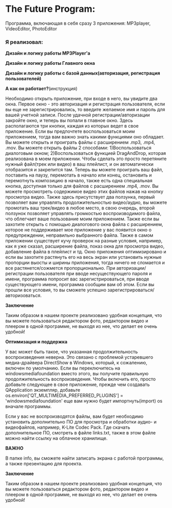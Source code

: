 # **The Future Program:**

Программа, включающая в себя сразу 3 приложения: MP3player, VideoEditor, PhotoEditor

### **Я реализовал:**

**Дизайн и логику работы MP3Player'а**

**Дизайн и логику работы Главного окна**

**Дизайн и логику работы с базой данных(авторизация, регистрация пользователей)**


**А как он работает?**(инструкция)

Необходимо открыть приложение, при входе в него, вы увидите два окна. Первое окно - это авторизация и регистрация пользователя, если вы еще не зарегистрировались, то введите желаемое имя и пароль для вашей учетной записи. После удачной регистрации/авторизации закройте окно, и теперь вы попали в главное окно. Здесь располагаются три кнопки, каждая из которых ведет в свое приложение. Если вы предпочтете воспользоваться моим приложением, тогда вам важно знать какими функциями оно обладает. Вы можете открыть и проиграть файлы с расширением .mp3, .mp4, .mov. Вы можете открыть файлы 2 способами: 1)Воспользоваться диалоговым окном; 2)Воспользоваться функцией DragAndDrop, которая реализована в моем приложении. Чтобы сделать это просто перетяните нужный файл(трек или видео) в ваш плейлист, и он автоматически отобразится и закрепится там. Теперь вы можете проиграть ваш файл, поставить на паузу, перемотать в начало или конец, остановить и перемотнуть композицию в начало, также есть одна специальная кнопка, доступная только для файлов с расширением .mp4, .mov. Вы можете просмотреть содержимое видео этих файлов нажав на кнопку просмотра видео. Также здесь присутствует два ползунка, первый позволяет вам управлять продолжительностью видео/аудио, вы можете промотать ваш трек/видео в любое место, в свою очередь, второй ползунок позволяет управлять громкостью воспроизводимого файла, что облегчает ваше пользование моим приложением. Также если вы захотите открыть с помощью диалогового окна файла с расширением, которое не поддерживает мое приложение у вас появится окно о предупреждении, неправильно выбранного файла. Также в самом приложении существует кучу проверок на разные условия, например, как я уже сказал, расширение файла, показ окна для просмотра видео, добавление файла в плейлист и тд. Окно приложения оптимизировано и если вы захотите растянуть его на весь экран или установить нужные пропорции выосты и ширины приложения, тогда ничего не сломается и все растянется/сожмется пропорционально. При авторизации/регистрации пользователя при вводе несуществующего пароля и имени, программа попросит вас зарегистрироваться, при вводе существующего имени, программа сообщим вам об этом. Если вы прошли все условия, то вы сможете успешно зарегистрироваться/авторизоваться.

**Заключение**

Таким образом в нашем проекте реализовано удобная концепция, что вы можете пользоваться редактором фото, редактором видео и плеером в одной программе, не выходя из нее, что делает ее очень удобной!

**Оптимизация и поддержка**

У вас может быть такое, что указанная продолжительность воспроизведения неверна. Это связано с проблемой устаревшего медиа-драйвера DirectShow в Windows, который, к сожалению, включен по умолчанию. Если вы переключитесь на windowsmediafoundation вместо этого, вы получите правильную продолжительность воспроизведения. Чтобы включить его, просто добавьте следующее в свое приложение, прежде чем создавать QApplication экземпляр, добавьте os.environ['QT_MULTIMEDIA_PREFERRED_PLUGINS'] = 'windowsmediafoundation' еще вам нужно будет импортнуть(import) os вначале программы.

Если у вас не воспроизводятся файлы, вам будет необходимо установить дополнительно ПО для просмотра и обработки аудио- и видеофайлов, например, K-Lite Codec Pack.
Где скачать дополнительное ПО, смотреть в файле links.txt, также в этом файле можно найти ссылку на облачное хранилище.

**ВАЖНО**

В папке info, вы сможете найти записать экрана с работой программы, а также презентацию для проекта. 

**Заключение**

Таким образом в нашем проекте реализовано удобная концепция, что вы можете пользоваться редактором фото, редактором видео и плеером в одной программе, не выходя из нее, что делает ее очень удобной!


